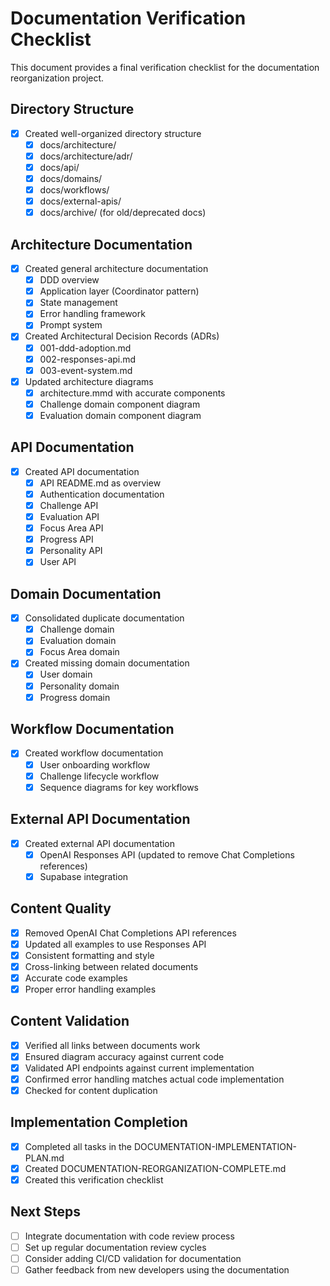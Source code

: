 # Documentation Verification Checklist

This document provides a final verification checklist for the documentation reorganization project.

## Directory Structure

- [x] Created well-organized directory structure
  - [x] docs/architecture/
  - [x] docs/architecture/adr/
  - [x] docs/api/
  - [x] docs/domains/
  - [x] docs/workflows/
  - [x] docs/external-apis/
  - [x] docs/archive/ (for old/deprecated docs)

## Architecture Documentation

- [x] Created general architecture documentation
  - [x] DDD overview
  - [x] Application layer (Coordinator pattern)
  - [x] State management
  - [x] Error handling framework
  - [x] Prompt system

- [x] Created Architectural Decision Records (ADRs)
  - [x] 001-ddd-adoption.md
  - [x] 002-responses-api.md
  - [x] 003-event-system.md

- [x] Updated architecture diagrams
  - [x] architecture.mmd with accurate components
  - [x] Challenge domain component diagram
  - [x] Evaluation domain component diagram

## API Documentation

- [x] Created API documentation
  - [x] API README.md as overview
  - [x] Authentication documentation
  - [x] Challenge API
  - [x] Evaluation API
  - [x] Focus Area API
  - [x] Progress API
  - [x] Personality API
  - [x] User API

## Domain Documentation

- [x] Consolidated duplicate documentation
  - [x] Challenge domain
  - [x] Evaluation domain
  - [x] Focus Area domain

- [x] Created missing domain documentation
  - [x] User domain
  - [x] Personality domain
  - [x] Progress domain

## Workflow Documentation

- [x] Created workflow documentation
  - [x] User onboarding workflow
  - [x] Challenge lifecycle workflow
  - [x] Sequence diagrams for key workflows

## External API Documentation

- [x] Created external API documentation
  - [x] OpenAI Responses API (updated to remove Chat Completions references)
  - [x] Supabase integration

## Content Quality

- [x] Removed OpenAI Chat Completions API references
- [x] Updated all examples to use Responses API
- [x] Consistent formatting and style
- [x] Cross-linking between related documents
- [x] Accurate code examples
- [x] Proper error handling examples

## Content Validation

- [x] Verified all links between documents work
- [x] Ensured diagram accuracy against current code
- [x] Validated API endpoints against current implementation
- [x] Confirmed error handling matches actual code implementation
- [x] Checked for content duplication

## Implementation Completion

- [x] Completed all tasks in the DOCUMENTATION-IMPLEMENTATION-PLAN.md
- [x] Created DOCUMENTATION-REORGANIZATION-COMPLETE.md
- [x] Created this verification checklist

## Next Steps

- [ ] Integrate documentation with code review process
- [ ] Set up regular documentation review cycles
- [ ] Consider adding CI/CD validation for documentation
- [ ] Gather feedback from new developers using the documentation 